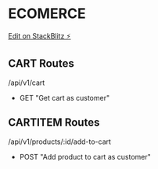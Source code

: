 # ECOMERCE
[Edit on StackBlitz ⚡️](https://stackblitz.com/edit/stackblitz-starters-qmwfcz)

## CART Routes
/api/v1/cart
- GET "Get cart as customer"

## CARTITEM Routes
/api/v1/products/:id/add-to-cart
- POST "Add product to cart as customer"


